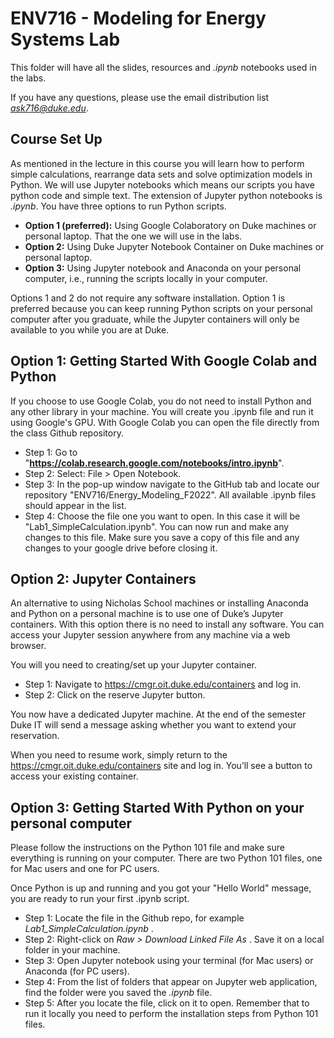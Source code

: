 # ENV716 - Modeling for Energy Systems Lab

This folder will have all the slides, resources and *.ipynb* notebooks used in the labs. <br>

If you have any questions, please use the email distribution list *ask716@duke.edu*. <br>

## Course Set Up

As mentioned in the lecture in this course you will learn how to perform simple calculations, rearrange data sets and solve optimization models in Python. We will use Jupyter notebooks which means our scripts you have python code and simple text. The extension of Jupyter python notebooks is *.ipynb*. You have three options to run Python scripts.

* **Option 1 (preferred):** Using Google Colaboratory on Duke machines or personal laptop. That the one we will use in the labs. <br>
* **Option 2:** Using Duke Jupyter Notebook Container on Duke machines or personal laptop. <br>
* **Option 3:** Using Jupyter notebook and Anaconda on your personal computer, i.e., running the scripts locally in your computer.  <br>

Options 1 and 2 do not require any software installation. Option 1 is preferred because you can keep running Python scripts on your personal computer after you graduate, while the Jupyter containers will only be available to you while you are at Duke.

## Option 1: Getting Started With Google Colab and Python

If you choose to use Google Colab, you do not need to install Python and any other library in your machine. You will create you .ipynb file and run it using Google's GPU. With Google Colab you can open the file directly from the class Github repository.

* Step 1: Go to "**https://colab.research.google.com/notebooks/intro.ipynb**". <br>
* Step 2: Select: File > Open Notebook. <br>
* Step 3: In the pop-up window navigate to the GitHub tab and locate our repository "ENV716/Energy_Modeling_F2022". All available .ipynb files should appear in the list. <br>
* Step 4: Choose the file one you want to open. In this case it will be "Lab1_SimpleCalculation.ipynb". You can now run and make any changes to this file. Make sure you save a copy of this file and any changes to your google drive before closing it. <br>

## Option 2: Jupyter Containers

An alternative to using Nicholas School machines or installing Anaconda and Python on a personal machine is to use one of Duke’s Jupyter containers. With this option there is no need to install any software. You can access your Jupyter session anywhere from any machine via a web browser.

You will you need to creating/set up your Jupyter container.

* Step 1: Navigate to https://cmgr.oit.duke.edu/containers and log in.
* Step 2: Click on the reserve Jupyter button.

You now have a dedicated Jupyter machine. At the end of the semester Duke IT will send a message asking whether you want to extend your reservation.

When you need to resume work, simply return to the https://cmgr.oit.duke.edu/containers site and log in. You’ll see a button to access your existing container.

## Option 3: Getting Started With Python on your personal computer

Please follow the instructions on the Python 101 file and make sure everything is running on your computer.
There are two Python 101 files, one for Mac users and one for PC users.

Once Python is up and running and you got your "Hello World" message, you are ready to run your first .ipynb script.

* Step 1: Locate the file in the Github repo, for example <i> Lab1_SimpleCalculation.ipynb </i>. <br>
* Step 2: Right-click on <i> Raw > Download Linked File As </i>. Save it on a local folder in your machine. <br>
* Step 3: Open Jupyter notebook using your terminal (for Mac users) or Anaconda (for PC users). <br>
* Step 4: From the list of folders that appear on Jupyter web application, find the folder were you saved the <i> .ipynb </i> file. <br>
* Step 5: After you locate the file, click on it to open. Remember that to run it locally you need to perform the installation steps from Python 101 files. <br>
